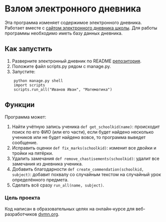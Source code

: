 # Взлом электронного дневника

Эта программа изменяет содержимое электронного дневника. Работает вместе с [сайтом электронного дневника школы](https://github.com/devmanorg/e-diary/tree/master). Для работы программы необходимо иметь базу данных дневника.

## Как запустить
1. Разверните электронный дневник по README [репозитория](https://github.com/devmanorg/e-diary/tree/master).
2. Положите файл scripts.py рядом с manage.py.
3. Запустите: 
```
    python manage.py shell
    import scripts
    scripts.run_all("Иванов Иван", "Математика")
```

## Функции

Программа может:
1. Найти учётную запись ученика `def get_schoolkid(name)`: происходит поиск по его ФИО (или его части), если будет найдено несколько учеников или не будет найдено вовсе, то программа выведет сообщение.
2. Исправить оценки `def fix_marks(schoolkid)`: изменит все двойки и тройки на пятёрки.
3. Удалить замечания `def remove_chastisements(schoolkid)`: удалит все замечания из дневника ученика.
4. Добавить благодарности `def create_commendation(schoolkid, subject)`: добавит похвалу со случайным текстом на случайный урок определённого предмета.
5. Сделать всё сразу `run_all(name, subject)`.

### Цель проекта

Код написан в образовательных целях на онлайн-курсе для веб-разработчиков [dvmn.org](https://dvmn.org/).

